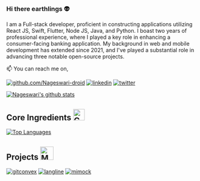### Hi there earthlings :alien:

I am a Full-stack developer, proficient in constructing applications utilizing React JS, Swift, Flutter, Node JS, Java, and Python. I boast two years of professional experience, where I played a key role in enhancing a consumer-facing banking application. My background in web and mobile development has extended since 2021, and I've played a substantial role in advancing three notable open-source projects.

📫 You can reach me on,

[![github.com/Nageswari-droid](https://img.shields.io/badge/GitHub-100000?style=for-the-badge&logo=github&logoColor=white)](https://github.com/Nageswari-droid)
[![linkedin](https://img.shields.io/badge/Linkedin-0077b5?style=for-the-badge&logo=linkedin&logoColor=white
)](https://www.linkedin.com/in/nageswari-sv)
[![twitter](https://img.shields.io/badge/Twitter-1DA1F2?style=for-the-badge&logo=twitter&logoColor=white
)](https://twitter.com/coolnacha99)

[![Nageswari's github stats](https://github-readme-stats.vercel.app/api?username=Nageswari-droid&count_private=true&theme=merko)](https://github.com/Nageswari-droid)

## Core Ingredients <img src="https://raw.githubusercontent.com/Tarikul-Islam-Anik/Animated-Fluent-Emojis/master/Emojis/Travel%20and%20places/Compass.png" alt="Compass" width="30" height="30" />

[![Top Languages](https://github-readme-stats.vercel.app/api/top-langs/?username=Nageswari-droid&layout=compact&theme=merko&hide=css,html)](https://github.com/Nageswari-droid)

## Projects <img src="https://raw.githubusercontent.com/Tarikul-Islam-Anik/Animated-Fluent-Emojis/master/Emojis/People%20with%20professions/Man%20Technologist%20Light%20Skin%20Tone.png" alt="Man Technologist Light Skin Tone" width="35" height="35" /> 

[![gitconvex](https://github-readme-stats-git-master.neel1996.vercel.app/api/pin/?username=neel1996&repo=gitconvex&theme=merko)](https://github.com/neel1996/gitconvex)
[![langline](https://github-readme-stats-git-master.neel1996.vercel.app/api/pin/?username=neel1996&repo=langline&theme=merko)](https://github.com/neel1996/langline)
[![mimock](https://github-readme-stats-git-master.neel1996.vercel.app/api/pin/?username=arbindo&repo=mimock&theme=merko)](https://github.com/arbindo/mimock)



